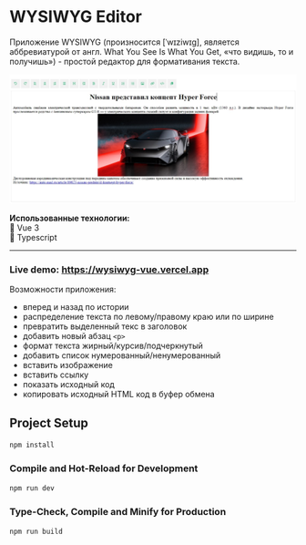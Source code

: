 # WYSIWYG Editor

Приложение WYSIWYG (произносится [ˈwɪziwɪɡ], является аббревиатурой от англ. What You See Is What You Get, «что видишь, то и получишь») - простой редактор для формативания текста.

![WYSIWYG Vue](src/assets/preview.jpg "Preview WYSIWYG Editor")

**Использованные технологии:**  
:small_orange_diamond: Vue 3  
:small_orange_diamond: Typescript

---

### Live demo: https://wysiwyg-vue.vercel.app

Возможности приложения:

- вперед и назад по истории
- распределение текста по левому/правому краю или по ширине
- превратить выделенный текс в заголовок
- добавить новый абзац `<p>`
- формат текста жирный/курсив/подчеркнутый
- добавить список нумерованный/ненумерованный
- вставить изображение
- вставить ссылку
- показать исходный код
- копировать исходный HTML код в буфер обмена

## Project Setup

```sh
npm install
```

### Compile and Hot-Reload for Development

```sh
npm run dev
```

### Type-Check, Compile and Minify for Production

```sh
npm run build
```
